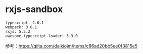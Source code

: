 # rxjs-sandbox

```
typescript: 2.6.1
webpack: 3.8.1
rxjs: 5.5.2
awesome-typescript-loader: 3.3.0
```

参考：https://qiita.com/daikiojm/items/c86ad20bb5ee0f3815e5
